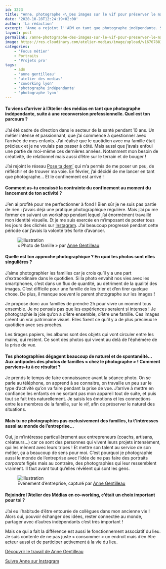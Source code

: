 ```yaml
---
id: 3223
title: "Anne, photographe «\_Des images sur le vif pour préserver le naturel.\_»"
date: '2020-10-28T12:24:19+02:00'
author: 'La rédaction'
excerpt: 'Anne a rejoint l''ADM en tant que photographe indépendante. Son écriture visuelle parvient à saisir la vérité et le naturel des instants. Ses sujets de prédilection ? Les liens familiaux et le monde de l''entrepreunariat.'
layout: post
permalink: /anne-photographe-des-images-sur-le-vif-pour-preserver-le-naturel/
image: https://res.cloudinary.com/atelier-medias/image/upload/v1670788153/blog/xlqwlg9ex9bxx07sxn6w.jpg
categories:
    - 'Focus métier'
    - Portraits
    - 'Projets pro'
tags:
    - adm
    - 'anne gentilleau'
    - 'atelier des medias'
    - 'coworking lyon'
    - 'photographe indépendante'
    - 'photographe lyon'
---
```


#### Tu viens d’arriver à l’Atelier des médias en tant que photographe indépendante, suite à une reconversion professionnelle. Quel est ton parcours ?

J’ai été cadre de direction dans le secteur de la santé pendant 10 ans. Un métier intense et passionnant, que j’ai commencé à questionner avec l’arrivée de mes enfants. J’ai réalisé que le quotidien avec ma famille était précieux et je ne voulais pas passer à côté. Mais aussi que j’avais enfoui une partie de moi-même ces dernières années. Notamment mon besoin de créativité, de relationnel mais aussi d’être sur le terrain et de bouger !

J’ai rejoint le réseau [Pose ta dem’](https://posetadem.com/) qui m’a permis de me poser un peu, de réfléchir et de trouver ma voie. En février, j’ai décidé de me lancer en tant que photographe… Et le confinement est arrivé !

#### Comment as-tu encaissé la contrainte du confinement au moment du lancement de ton activité ? 

J’en ai profité pour me perfectionner à fond ! Bien sûr je ne suis pas partie de rien : j’avais déjà une pratique photographique régulière. Mais j’ai pu me former en suivant un workshop pendant lequel j’ai énormément travaillé mon identité visuelle. Et je me suis exercée en m’imposant de poster tous les jours des clichés sur [Instagram](https://www.instagram.com/annegentilleau/). J’ai beaucoup progressé pendant cette période car j’avais la volonté très forte d’avancer.

<figure class="wp-block-image"><img src="https://res.cloudinary.com/atelier-medias/image/upload/v1670788155/blog/k8cxmu7k7k58c1mbn3wt.jpg" alt="Illustration"><figcaption>« Photo de famille » par <a href="https://annegentilleau.com/"> Anne Gentilleau</a> </figcaption></figure>

#### Quelle est ton approche photographique ? En quoi tes photos sont elles singulières ? 

J’aime photographier les familles car je crois qu’il y a une part d’extraordinaire dans le quotidien. Si la photo envahit nos vies avec les smartphones, c’est dans un flux de quantité, au détriment de la qualité des images. C’est difficile pour une famille de les trier et d’en tirer quelque chose. De plus, il manque souvent le parent photographe sur les images !

Je propose donc aux familles de prendre 2h pour vivre un moment tous ensemble. Je ne pensais pas que les expériences seraient si intenses ! Je photographie la joie qu’on a d’être ensemble, d’être une famille. Ces images créent un vrai patrimoine visuel. Elles fixent ce qu’il y a de plus précieux le quotidien avec ses proches.

Les tirages papiers, les albums sont des objets qui vont circuler entre les mains, qui restent. Ce sont des photos qui vivent au delà de l’éphémère de la prise de vue.

#### Tes photographies dégagent beaucoup de naturel et de spontanéité… Aux antipodes des photos de familles « chez le photographe » ! Comment parviens-tu à ce résultat ? 

Je prends le temps de faire connaissance avant la séance photo. On se parle au téléphone, on apprend à se connaitre, on travaille un peu sur le type d’activité qu’on va faire pendant la prise de vue. J’arrive à mettre en confiance les enfants en ne sortant pas mon appareil tout de suite, et puis tout se fait très naturellement. Je saisis les émotions et les connections entre les membres de la famille, sur le vif, afin de préserver le naturel des situations.

#### Mais tu ne photographies pas exclusivement des familles, tu t’intéresses aussi au monde de l’entreprise…

Oui, je m’intéresse particulièrement aux entrepreneurs (coachs, artisans, créateurs…) car ce sont des personnes qui vivent leurs projets intensément, qui les mènent avec leurs tripes ! Et mettre son talent au service de son métier, ça a beaucoup de sens pour moi. C’est pourquoi je photographie aussi le monde de l’entreprise avec l’idée de ne pas faire des portraits *corporate* figés mais au contraire, des photographies qui leur ressemblent vraiment. Il faut avant tout qu’elles révèlent qui sont les gens.

<figure class="wp-block-image"><img src="https://res.cloudinary.com/atelier-medias/image/upload/v1670788157/blog/wdrlc4mqefxlpujqjr44.jpg" alt="Illustration"><figcaption>Evénement d’entreprise, capturé par  <a href="https://annegentilleau.com/">Anne Gentilleau</a> </figcaption></figure>

#### Rejoindre l’Atelier des Médias en co-working, c’était un choix important pour toi ? 

J’ai eu l’habitude d’être entourée de collègues dans mon ancienne vie ! Alors oui, pouvoir échanger des idées, rester connectée au monde, partager avec d’autres indépendants c’est très important !

Mais ce qui a fait la différence est aussi le fonctionnement associatif du lieu. Je suis contente de ne pas juste « consommer » un endroit mais d’en être acteur aussi et de participer activement à la vie du lieu.

[Découvrir le travail de Anne Gentilleau](https://annegentilleau.com/)

[Suivre Anne sur Instagram](https://www.instagram.com/annegentilleau/)